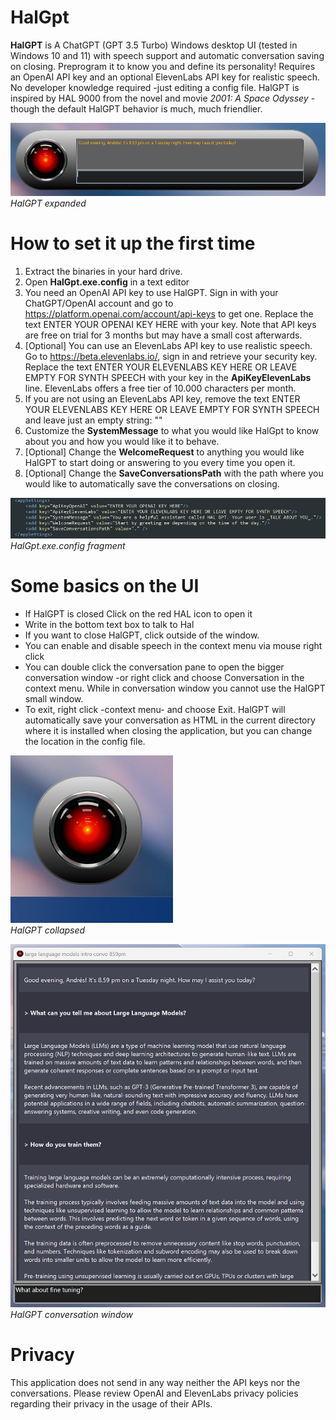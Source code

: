 # HalGpt
**HalGPT** is A ChatGPT (GPT 3.5 Turbo) Windows desktop UI (tested in Windows 10 and 11) with speech support and automatic conversation saving on closing. 
Preprogram it to know you and define its personality!
Requires an OpenAI API key and an optional ElevenLabs API key for realistic speech.
No developer knowledge required -just editing a config file.
HalGPT is inspired by HAL 9000 from the novel and movie *2001: A Space Odyssey* -though the default HalGPT behavior is much, much friendlier.

![Screenshot](./HalGptExpanded.png)<br>
*HalGPT expanded* 

# How to set it up the first time
1. Extract the binaries in your hard drive. 
2. Open **HalGpt.exe.config** in a text editor
3. You need an OpenAI API key to use HalGPT. Sign in with your ChatGPT/OpenAI account and go to https://platform.openai.com/account/api-keys to get one. Replace the text ENTER YOUR OPENAI KEY HERE with your key. Note that API keys are free on trial for 3 months but may have a small cost afterwards.
4. [Optional] You can use an ElevenLabs API key to use realistic speech. Go to https://beta.elevenlabs.io/, sign in and retrieve your security key. Replace the text ENTER YOUR ELEVENLABS KEY HERE OR LEAVE EMPTY FOR SYNTH SPEECH with your key in the **ApiKeyElevenLabs** line. ElevenLabs offers a free tier of 10.000 characters per month.
5. If you are not using an ElevenLabs API key, remove the text ENTER YOUR ELEVENLABS KEY HERE OR LEAVE EMPTY FOR SYNTH SPEECH and leave just an empty string: ""
6. Customize the **SystemMessage** to what you would like HalGpt to know about you and how you would like it to behave. 
7. [Optional] Change the **WelcomeRequest** to anything you would like HalGPT to start doing or answering to you every time you open it.
8. [Optional] Change the **SaveConversationsPath** with the path where you would like to automatically save the conversations on closing.

![Screenshot](./HalGptSettings.png)<br>
*HalGpt.exe.config fragment*

# Some basics on the UI
- If HalGPT is closed Click on the red HAL icon to open it
- Write in the bottom text box to talk to Hal
- If you want to close HalGPT, click outside of the window. 
- You can enable and disable speech in the context menu via mouse right click
- You can double click the conversation pane to open the bigger conversation window -or right click and choose Conversation in the context menu. While in conversation window you cannot use the HalGPT small window.
- To exit, right click -context menu- and choose Exit. HalGPT will automatically save your conversation as HTML in the current directory where it is installed when closing the application, but you can change the location in the config file.

![Screenshot](./HalGptCollapsed.png)<br>
*HalGPT collapsed*

![Screenshot](./HalGptConversation.png)<br>
*HalGPT conversation window*

# Privacy
This application does not send in any way neither the API keys nor the conversations. 
Please review OpenAI and ElevenLabs privacy policies regarding their privacy in the usage of their APIs.
